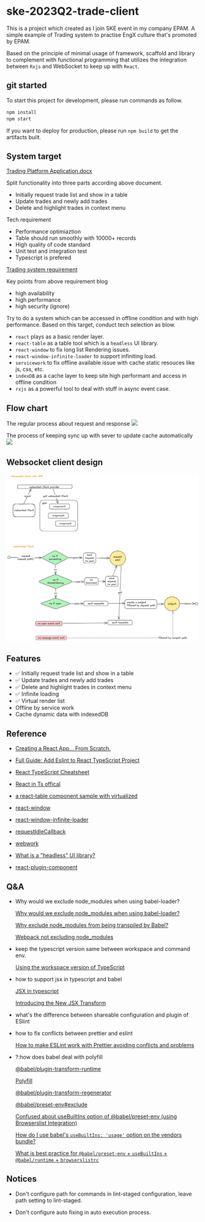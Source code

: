 # ske-2023Q2-trade-client

This is a project which created as I join SKE event in my company EPAM. A simple example of Trading system to practise EngX culture that's promoted by EPAM.

Based on the principle of minimal usage of framework, scaffold and library to complement with functional programming that utilizes the integration between `Rxjs` and WebSocket to keep up with `React`.

## git started

To start this project for development, please run commands as follow.

```sh
npm install
npm start
```

If you want to deploy for production, please run `npm build` to get the artifacts built.

## System target

[Trading Platform Application.docx](./doc/%5BCoding%20Test%5D%20Trading%20Platform%20Application.docx)

Split functionality into three parts according above document.

- Initially request trade list and show in a table
- Update trades and newly add trades
- Delete and highlight trades in context menu

Tech requirement

- Performance optimiaztion
- Table should run smoothly with 10000+ records
- High quality of code standard
- Unit test and integration test
- Typescript is prefered

[Trading system requirement](https://houbb.github.io/2020/06/19/system-design-how-to-design-trade-system-01-first-sight#%E4%BA%A4%E6%98%93%E7%B3%BB%E7%BB%9F%E9%9C%80%E6%B1%82)

Key points from above requirement blog

- high availability
- high performance
- high security (ignore)

Try to do a system which can be accessed in offline condition and with high performance. Based on this target, conduct tech selection as blow.

- `react` plays as a basic render layer.
- `react-table` as a table tool which is a `headless` UI library.
- `react-window` to fix long list Rendering issues.
- `react-window-infinite-loader` to support infiniting load.
- `servicework` to fix offline available issue with cache static resouces like js, css, etc.
- `indexDB` as a cache layer to keep site high performant and access in offline condition
- `rxjs` as a powerful tool to deal with stuff in async event case.

## Flow chart

The regular process about request and response
![](./doc/request-process.png)

The process of keeping sync up with sever to update cache automatically
![](./doc/sync-up.png)

## Websocket client design

![](./doc/websocket_client.excalidraw.png)

## Features

- ✅ Initially request trade list and show in a table
- ✅ Update trades and newly add trades
- ✅ Delete and highlight trades in context menu
- ✅ Infinite loading
- ✅ Virtual render list
- Offline by service work
- Cache dynamic data with indexedDB

## Reference

- [Creating a React App… From Scratch.](https://medium.com/@JedaiSaboteur/creating-a-react-app-from-scratch-f3c693b84658)

- [Full Guide: Add Eslint to React TypeScript Project](https://levelup.gitconnected.com/full-guide-add-eslint-to-react-typescript-project-406618192b9)

- [React TypeScript Cheatsheet](https://react-typescript-cheatsheet.netlify.app/docs/basic/getting-started/basic_type_example)

- [React in Ts offical](https://www.typescriptlang.org/docs/handbook/react.html)

- [a react-table component sample with virtualized](https://react-table-v7.tanstack.com/docs/examples/virtualized-rows)

- [react-window](https://github.com/bvaughn/react-window)

- [react-window-infinite-loader](https://github.com/bvaughn/react-window-infinite-loader)

- [requestIdleCallback](https://developer.mozilla.org/en-US/docs/Web/API/Window/requestIdleCallback)

- [webwork](https://developer.mozilla.org/en-US/docs/Web/API/Web_Workers_API/Using_web_workers)

- [What is a "headless" UI library?](https://react-table-v7.tanstack.com/docs/overview#what-is-a-headless-ui-library)

- [react-plugin-component](https://github.com/unnKoel/react-plugin-component)

## Q&A

- Why would we exclude node_modules when using babel-loader?

  [Why would we exclude node_modules when using babel-loader?](https://stackoverflow.com/questions/54156617/why-would-we-exclude-node-modules-when-using-babel-loader)

  [Why exclude node_modules from being transpiled by Babel?](https://stackoverflow.com/questions/66001749/why-exclude-node-modules-from-being-transpiled-by-babel)

  [Webpack not excluding node_modules](https://stackoverflow.com/questions/33001237/webpack-not-excluding-node-modules)

- keep the typescript version same between workspace and command env.

  [Using the workspace version of TypeScript](https://code.visualstudio.com/docs/typescript/typescript-compiling#_using-newer-typescript-versions)

- how to support jsx in typescript and babel

  [JSX in typescript](https://www.typescriptlang.org/docs/handbook/jsx.html)

  [Introducing the New JSX Transform](https://legacy.reactjs.org/blog/2020/09/22/introducing-the-new-jsx-transform.html)

- what's the difference between shareable configuration and plugin of ESlint

- how to fix conflicts between prettier and eslint

  [How to make ESLint work with Prettier avoiding conflicts and problems](https://dev.to/studio_m_song/how-to-make-eslint-work-with-prettier-avoiding-conflicts-and-problems-57pi)

- ?:how does babel deal with polyfill

  [@babel/plugin-transform-runtime](https://babeljs.io/docs/babel-plugin-transform-runtime#technical-details)

  [Polyfill](https://babeljs.io/docs/usage#polyfill)

  [@babel/plugin-transform-regenerator](https://babeljs.io/docs/babel-plugin-transform-regenerator)

  [@babel/preset-env#exclude](https://babeljs.io/docs/babel-preset-env.html#exclude)

  [Confused about useBuiltIns option of @babel/preset-env (using Browserslist Integration)](https://stackoverflow.com/questions/52625979/confused-about-usebuiltins-option-of-babel-preset-env-using-browserslist-integ)

  [How do I use babel's `useBuiltIns: 'usage'` option on the vendors bundle?](https://stackoverflow.com/questions/52407499/how-do-i-use-babels-usebuiltins-usage-option-on-the-vendors-bundle)

  [What is best practice for `@babel/preset-env` + `useBuiltIns` + `@babel/runtime` + `browserslistrc`](https://stackoverflow.com/questions/63231564/what-is-best-practice-for-babel-preset-env-usebuiltins-babel-runtime)

## Notices

- Don't configure path for commands in lint-staged configuration, leave path setting to lint-staged.

- Don't configure auto fixing in auto execution process.
